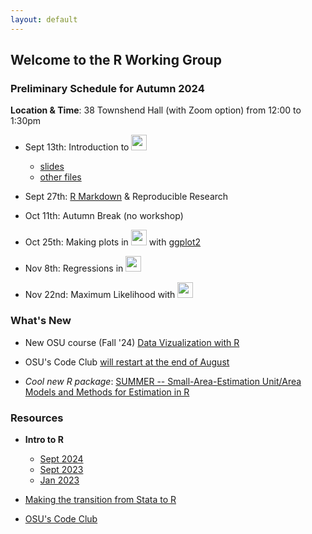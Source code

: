 ```yaml
---
layout: default
---
```


## Welcome to the R Working Group


### **Preliminary Schedule for Autumn 2024**

**Location & Time**: 38 Townshend Hall (with Zoom option) from 12:00 to 1:30pm

* Sept 13th: Introduction to <img src="https://www.r-project.org/logo/Rlogo.png" width="25">
    + [slides](intro_r/2024_09_13/intro_r_np.html)
    + [other files](https://github.com/buckipr/R_Working_Group/tree/main/intro_r/2024_09_13)

* Sept 27th: [R Markdown](https://rmarkdown.rstudio.com) & Reproducible Research 

* Oct 11th: Autumn Break (no workshop)

* Oct 25th: Making plots in <img src="https://www.r-project.org/logo/Rlogo.png" width="25"> with [ggplot2](https://ggplot2.tidyverse.org/)

* Nov 8th: Regressions in <img src="https://www.r-project.org/logo/Rlogo.png" width="25">

* Nov 22nd: Maximum Likelihood with <img src="https://www.r-project.org/logo/Rlogo.png" width="25">


### **What's New**

* New OSU course (Fall '24) [Data Vizualization with R](https://www.rdataviz.com/syllabus/syllabus.html)

* OSU's Code Club [will restart at the end of August](https://biodash.github.io/codeclub-schedule/)

* *Cool new R package*: [SUMMER -- Small-Area-Estimation Unit/Area Models and Methods for Estimation in R](https://cran.r-project.org/web/packages/SUMMER/index.html)


### **Resources**

* **Intro to R**

  + [Sept 2024](intro_r/2024_09_13/intro_r_np.html)
  + [Sept 2023](intro_r/2023_09/intro_r.html)
  + [Jan 2023](intro_r/2023_01/intro_r.html)

* [Making the transition from Stata to R](transition2R/transition2R.html)

* [OSU's Code Club](https://biodash.github.io/codeclub-about/)
